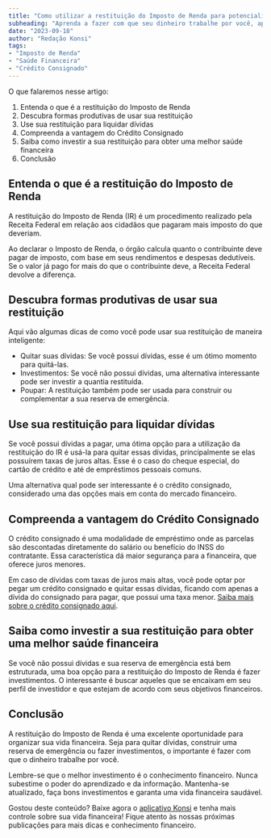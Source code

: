 ```yaml
---
title: "Como utilizar a restituição do Imposto de Renda para potencializar sua saúde financeira"
subheading: "Aprenda a fazer com que seu dinheiro trabalhe por você, aproveitando ao máximo sua restituição do Imposto de Renda"
date: "2023-09-18"
author: "Redação Konsi"
tags:
- "Imposto de Renda"
- "Saúde Financeira"
- "Crédito Consignado"
---
```


O que falaremos nesse artigo:

1. Entenda o que é a restituição do Imposto de Renda
2. Descubra formas produtivas de usar sua restituição
3. Use sua restituição para liquidar dívidas 
4. Compreenda a vantagem do Crédito Consignado
5. Saiba como investir a sua restituição para obter uma melhor saúde financeira
6. Conclusão

## Entenda o que é a restituição do Imposto de Renda

A restituição do Imposto de Renda (IR) é um procedimento realizado pela Receita Federal em relação aos cidadãos que pagaram mais imposto do que deveriam.

Ao declarar o Imposto de Renda, o órgão calcula quanto o contribuinte deve pagar de imposto, com base em seus rendimentos e despesas dedutíveis. Se o valor já pago for mais do que o contribuinte deve, a Receita Federal devolve a diferença. 

## Descubra formas produtivas de usar sua restituição

Aqui vão algumas dicas de como você pode usar sua restituição de maneira inteligente:

* Quitar suas dívidas: Se você possui dívidas, esse é um ótimo momento para quitá-las.
* Investimentos: Se você não possui dívidas, uma alternativa interessante pode ser investir a quantia restituída.
* Poupar: A restituição também pode ser usada para construir ou complementar a sua reserva de emergência.
  
## Use sua restituição para liquidar dívidas 

Se você possui dívidas a pagar, uma ótima opção para a utilização da restituição do IR é usá-la para quitar essas dívidas, principalmente se elas possuírem taxas de juros altas. Esse é o caso do cheque especial, do cartão de crédito e até de empréstimos pessoais comuns.

Uma alternativa qual pode ser interessante é o crédito consignado, considerado uma das opções mais em conta do mercado financeiro.

## Compreenda a vantagem do Crédito Consignado

O crédito consignado é uma modalidade de empréstimo onde as parcelas são descontadas diretamente do salário ou benefício do INSS do contratante. Essa característica dá maior segurança para a financeira, que oferece juros menores.

Em caso de dívidas com taxas de juros mais altas, você pode optar por pegar um crédito consignado e quitar essas dívidas, ficando com apenas a dívida do consignado para pagar, que possui uma taxa menor. [Saiba mais sobre o crédito consignado aqui](https://www.konsi.com.br/postagens/5-motivos-para-escolher-o-credito-consignado).  

## Saiba como investir a sua restituição para obter uma melhor saúde financeira

Se você não possui dívidas e sua reserva de emergência está bem estruturada, uma boa opção para a restituição do Imposto de Renda é fazer investimentos. O interessante é buscar aqueles que se encaixam em seu perfil de investidor e que estejam de acordo com seus objetivos financeiros.

## Conclusão 

A restituição do Imposto de Renda é uma excelente oportunidade para organizar sua vida financeira. Seja para quitar dívidas, construir uma reserva de emergência ou fazer investimentos, o importante é fazer com que o dinheiro trabalhe por você.

Lembre-se que o melhor investimento é o conhecimento financeiro. Nunca subestime o poder do aprendizado e da informação. Mantenha-se atualizado, faça bons investimentos e garanta uma vida financeira saudável.

Gostou deste conteúdo? Baixe agora o [aplicativo Konsi](https://konsi.com.br/downloadapp) e tenha mais controle sobre sua vida financeira! Fique atento às nossas próximas publicações para mais dicas e conhecimento financeiro.
